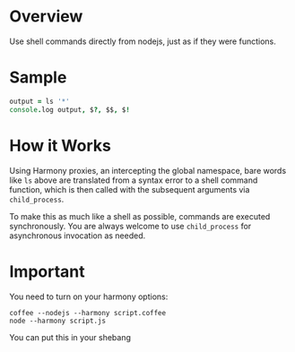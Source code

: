 # Overview #
Use shell commands directly from nodejs, just as if they were functions.

# Sample #
```coffeescript
output = ls '*'
console.log output, $?, $$, $!
```

# How it Works #
Using Harmony proxies, an intercepting the global namespace, bare words
like `ls` above are translated from a syntax error to a shell command
function, which is then called with the subsequent arguments via
`child_process`.

To make this as much like a shell as possible, commands are executed
synchronously. You are always welcome to use `child_process` for
asynchronous invocation as needed. 

# Important #
You need to turn on your harmony options:
```
coffee --nodejs --harmony script.coffee
node --harmony script.js
```

You can put this in your shebang
